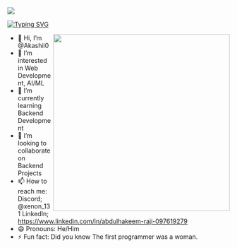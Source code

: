<img src="https://github.com/Anmol-Baranwal/Cool-GIFs-For-GitHub/assets/74038190/80728820-e06b-4f96-9c9e-9df46f0cc0a5">

[![Typing SVG](https://readme-typing-svg.herokuapp.com?font=poppins&color=%2302A700&size=28&lines=Hi...+This+is+Akashi+)](https://git.io/typing-svg)

<img src="https://user-images.githubusercontent.com/74038190/229223263-cf2e4b07-2615-4f87-9c38-e37600f8381a.gif" height="400" align="right">


- 👋 Hi, I’m @Akashii0
- 👀 I’m interested in Web Development, AI/ML
- 🌱 I’m currently learning Backend Development
- 💞️ I’m looking to collaborate on Backend Projects
- 📫 How to reach me: Discord; @xenon_131 LinkedIn; https://www.linkedin.com/in/abdulhakeem-raji-097619279
- 😄 Pronouns: He/Him
- ⚡ Fun fact: Did you know The first programmer was a woman.

<!---
Akashii0/Akashii0 is a ✨ special ✨ repository because its `README.md` (this file) appears on your GitHub profile.
You can click the Preview link to take a look at your changes.
--->
